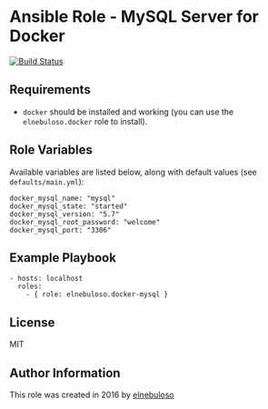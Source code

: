 # Ansible Role - MySQL Server for Docker

[![Build Status](https://travis-ci.org/elnebuloso/ansible-role-docker-mysql.svg?branch=master)](https://travis-ci.org/elnebuloso/ansible-role-docker-mysql)

## Requirements

  - `docker` should be installed and working (you can use the `elnebuloso.docker` role to install).

## Role Variables

Available variables are listed below, along with default values (see `defaults/main.yml`):

```
docker_mysql_name: "mysql"
docker_mysql_state: "started"
docker_mysql_version: "5.7"
docker_mysql_root_password: "welcome"
docker_mysql_port: "3306"
```

## Example Playbook

```
- hosts: localhost
  roles:
    - { role: elnebuloso.docker-mysql }
```

##  License

MIT

##  Author Information

This role was created in 2016 by [elnebuloso](https://github.com/elnebuloso/)